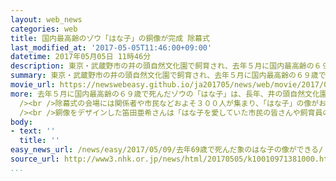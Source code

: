 ```yaml
---
layout: web_news
categories: web
title: 国内最高齢のゾウ「はな子」の銅像が完成 除幕式
last_modified_at: '2017-05-05T11:46:00+09:00'
datetime: 2017年05月05日 11時46分
description: 東京・武蔵野市の井の頭自然文化園で飼育され、去年５月に国内最高齢の６９歳で死んだゾウの「はな子」の銅像がＪＲ吉祥寺駅前に完成し、５日、除幕式が行われました。
summary: 東京・武蔵野市の井の頭自然文化園で飼育され、去年５月に国内最高齢の６９歳で死んだゾウの「はな子」の銅像がＪＲ吉祥寺駅前に完成し、５日、除幕式が行われました。
movie_url: https://newswebeasy.github.io/ja201705/news/web/movie/2017/05/09/k10010971381000.mp4
more: 去年５月に国内最高齢の６９歳で死んだゾウの「はな子」は、長年、井の頭自然文化園を訪れる多くの人たちに親しまれていました。<br /><br />この在りし日の「はな子」の姿を後世に伝えようと、地元の武蔵野市などは寄付金を募って銅像をＪＲ吉祥寺駅前に整備し、５日、完成した銅像の除幕式が行われました。<br
  /><br />除幕式の会場には関係者や市民などおよそ３００人が集まり、「はな子」の像がお披露目されると大きな拍手が起こりました。<br /><br />「はな子」の銅像は全長が２メートル５０センチ、高さが１メートル５０センチで、鼻先と片足を上げて駅前を訪れる人たちにあいさつをしているようなしぐさを表現しています。<br
  /><br />銅像をデザインした笛田亜希さんは「はな子を愛していた市民の皆さんや飼育員の方々に『はな子が帰ってきた』と少しでも思ってもらえような銅像になればうれしいです」と話していました。
body:
- text: ''
  title: ''
easy_news_url: /news/easy/2017/05/09/去年69歳で死んだ象のはな子の像ができる/
source_url: http://www3.nhk.or.jp/news/html/20170505/k10010971381000.html
...
```

